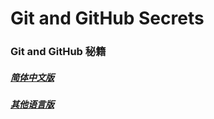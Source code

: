 # Git and GitHub Secrets
### Git and GitHub 秘籍 
##### [简体中文版](README.zh-cn.md)
##### [其他语言版](https://github.com/tiimgreen/github-cheat-sheet)
